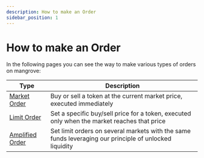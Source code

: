 ```yaml
---
description: How to make an Order
sidebar_position: 1
---
```


# How to make an Order

In the following pages you can see the way to make various types of orders on mangrove:

| Type                                  | Description                                                                                  |
| ------------------------------------- | -------------------------------------------------------------------------------------------- |
| [Market Order](./market-order.md)     | Buy or sell a token at the current market price, executed immediately                        |
| [Limit Order](./limit-order.md)       | Set a specific buy/sell price for a token, executed only when the market reaches that price |
| [Amplified Order](./amplify-order.md) | Set limit orders on several markets with the same funds leveraging our principle of unlocked liquidity |